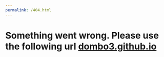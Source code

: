 ```yaml
---
permalink: /404.html
---
```


<h1>Something went wrong. Please use the following url <a href="https://dombo3.github.io">dombo3.github.io</a></h1>
